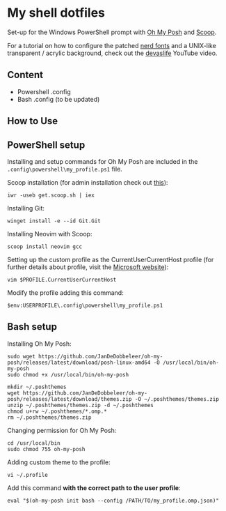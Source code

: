 # My shell dotfiles

Set-up for the Windows PowerShell prompt with [Oh My Posh](https://github.com/JanDeDobbeleer/oh-my-posh) and [Scoop](https://github.com/ScoopInstaller/Scoop).

For a tutorial on how to configure the patched [nerd fonts](https://github.com/ryanoasis/nerd-fonts) and a UNIX-like transparent / acrylic background, check out the [devaslife](https://www.youtube.com/watch?v=5-aK2_WwrmM) YouTube video.

## Content
* Powershell .config
* Bash .config (to be updated)

## How to Use

## PowerShell setup

Installing and setup commands for Oh My Posh are included in the ```.config\powershell\my_profile.ps1``` file.

Scoop installation (for admin installation check out [this](https://github.com/ScoopInstaller/Install#for-admin)):

```
iwr -useb get.scoop.sh | iex
```

Installing Git:

```
winget install -e --id Git.Git
```

Installing Neovim with Scoop:

```
scoop install neovim gcc
```

Setting up the custom profile as the CurrentUserCurrentHost profile (for further details about profile, visit the [Microsoft website](https://docs.microsoft.com/en-us/powershell/module/microsoft.powershell.core/about/about_profiles?view=powershell-7.2)):

```
vim $PROFILE.CurrentUserCurrentHost
```

Modify the profile adding this command:

```
$env:USERPROFILE\.config\powershell\my_profile.ps1
```

## Bash setup

Installing Oh My Posh:

```
sudo wget https://github.com/JanDeDobbeleer/oh-my-posh/releases/latest/download/posh-linux-amd64 -O /usr/local/bin/oh-my-posh
sudo chmod +x /usr/local/bin/oh-my-posh
```

```
mkdir ~/.poshthemes
wget https://github.com/JanDeDobbeleer/oh-my-posh/releases/latest/download/themes.zip -O ~/.poshthemes/themes.zip
unzip ~/.poshthemes/themes.zip -d ~/.poshthemes
chmod u+rw ~/.poshthemes/*.omp.*
rm ~/.poshthemes/themes.zip
```

Changing permission for Oh My Posh:

```
cd /usr/local/bin
sudo chmod 755 oh-my-posh
```

Adding custom theme to the profile:

```
vi ~/.profile
```

Add this command **with the correct path to the user profile**:

```
eval "$(oh-my-posh init bash --config /PATH/TO/my_profile.omp.json)"
```